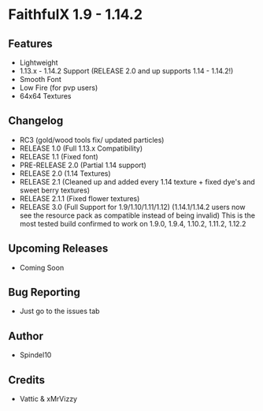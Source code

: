 # FaithfulX 1.9 - 1.14.2

## Features
+ Lightweight
+ 1.13.x - 1.14.2 Support (RELEASE 2.0 and up supports 1.14 - 1.14.2!)
+ Smooth Font
+ Low Fire (for pvp users)
+ 64x64 Textures

## Changelog
+ RC3 (gold/wood tools fix/ updated particles)
+ RELEASE 1.0 (Full 1.13.x Compatibility)
+ RELEASE 1.1 (Fixed font)
+ PRE-RELEASE 2.0 (Partial 1.14 support)
+ RELEASE 2.0 (1.14 Textures)
+ RELEASE 2.1 (Cleaned up and added every 1.14 texture + fixed dye's and sweet berry textures)
+ RELEASE 2.1.1 (Fixed flower textures)
+ RELEASE 3.0 (Full Support for 1.9/1.10/1.11/1.12) (1.14.1/1.14.2 users now see the resource pack as compatible instead of being invalid) This is the most tested build confirmed to work on 1.9.0, 1.9.4, 1.10.2, 1.11.2, 1.12.2

## Upcoming Releases
+ Coming Soon

## Bug Reporting
+ Just go to the issues tab

## Author
+ Spindel10

## Credits
+ Vattic & xMrVizzy

